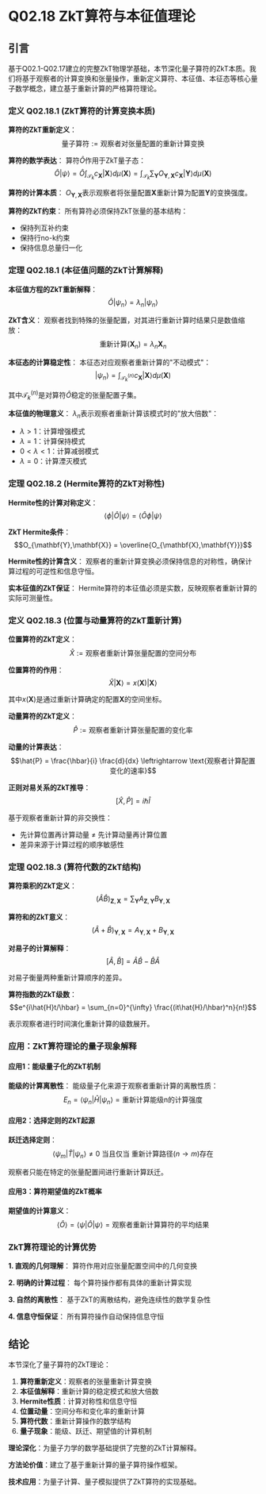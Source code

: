 # Q02.18 ZkT算符与本征值理论

## 引言

基于Q02.1-Q02.17建立的完整ZkT物理学基础，本节深化量子算符的ZkT本质。我们将基于观察者的计算变换和张量操作，重新定义算符、本征值、本征态等核心量子数学概念，建立基于重新计算的严格算符理论。

### 定义 Q02.18.1 (ZkT算符的计算变换本质)

**算符的ZkT重新定义**：
$$\text{量子算符} := \text{观察者对张量配置的重新计算变换}$$

**算符的数学表达**：
算符$\hat{O}$作用于ZkT量子态：
$$\hat{O}|\psi\rangle = \hat{O}\int_{\mathcal{T}_k} c_{\mathbf{X}} |\mathbf{X}\rangle d\mu(\mathbf{X}) = \int_{\mathcal{T}_k} \sum_{\mathbf{Y}} O_{\mathbf{Y},\mathbf{X}} c_{\mathbf{X}} |\mathbf{Y}\rangle d\mu(\mathbf{X})$$

**算符的计算本质**：
$O_{\mathbf{Y},\mathbf{X}}$表示观察者将张量配置$\mathbf{X}$重新计算为配置$\mathbf{Y}$的变换强度。

**算符的ZkT约束**：
所有算符必须保持ZkT张量的基本结构：
- 保持列互补约束
- 保持行no-k约束
- 保持信息总量归一化

### 定理 Q02.18.1 (本征值问题的ZkT计算解释)

**本征值方程的ZkT重新解释**：
$$\hat{O}|\psi_n\rangle = \lambda_n |\psi_n\rangle$$

**ZkT含义**：
观察者找到特殊的张量配置，对其进行重新计算时结果只是数值缩放：
$$\text{重新计算}(\mathbf{X}_n) = \lambda_n \mathbf{X}_n$$

**本征态的计算稳定性**：
本征态对应观察者重新计算的"不动模式"：
$$|\psi_n\rangle = \int_{\mathcal{T}_k^{(n)}} c_{\mathbf{X}} |\mathbf{X}\rangle d\mu(\mathbf{X})$$

其中$\mathcal{T}_k^{(n)}$是对算符$\hat{O}$稳定的张量配置子集。

**本征值的物理意义**：
$\lambda_n$表示观察者重新计算该模式时的"放大倍数"：
- $\lambda > 1$：计算增强模式
- $\lambda = 1$：计算保持模式
- $0 < \lambda < 1$：计算减弱模式
- $\lambda = 0$：计算湮灭模式

### 定理 Q02.18.2 (Hermite算符的ZkT对称性)

**Hermite性的计算对称定义**：
$$\langle \phi | \hat{O} | \psi \rangle = \langle \hat{O} \phi | \psi \rangle$$

**ZkT Hermite条件**：
$$O_{\mathbf{Y},\mathbf{X}} = \overline{O_{\mathbf{X},\mathbf{Y}}}$$

**Hermite性的计算含义**：
观察者的重新计算变换必须保持信息的对称性，确保计算过程的可逆性和信息守恒。

**实本征值的ZkT保证**：
Hermite算符的本征值必须是实数，反映观察者重新计算的实际可测量性。

### 定义 Q02.18.3 (位置与动量算符的ZkT重新计算)

**位置算符的ZkT定义**：
$$\hat{X} := \text{观察者重新计算张量配置的空间分布}$$

**位置算符的作用**：
$$\hat{X}|\mathbf{X}\rangle = x(\mathbf{X}) |\mathbf{X}\rangle$$

其中$x(\mathbf{X})$是通过重新计算确定的配置$\mathbf{X}$的空间坐标。

**动量算符的ZkT定义**：
$$\hat{P} := \text{观察者重新计算张量配置的变化率}$$

**动量的计算表达**：
$$\hat{P} = \frac{\hbar}{i} \frac{d}{dx} \leftrightarrow \text{观察者计算配置变化的速率}$$

**正则对易关系的ZkT推导**：
$$[\hat{X}, \hat{P}] = i\hbar \hat{I}$$

基于观察者重新计算的非交换性：
- 先计算位置再计算动量 ≠ 先计算动量再计算位置
- 差异来源于计算过程的顺序敏感性

### 定理 Q02.18.3 (算符代数的ZkT结构)

**算符乘积的ZkT定义**：
$$(\hat{A}\hat{B})_{\mathbf{Z},\mathbf{X}} = \sum_{\mathbf{Y}} A_{\mathbf{Z},\mathbf{Y}} B_{\mathbf{Y},\mathbf{X}}$$

**算符和的ZkT意义**：
$$(\hat{A} + \hat{B})_{\mathbf{Y},\mathbf{X}} = A_{\mathbf{Y},\mathbf{X}} + B_{\mathbf{Y},\mathbf{X}}$$

**对易子的计算解释**：
$$[\hat{A}, \hat{B}] = \hat{A}\hat{B} - \hat{B}\hat{A}$$

对易子衡量两种重新计算顺序的差异。

**算符指数的ZkT级数**：
$$e^{i\hat{H}t/\hbar} = \sum_{n=0}^{\infty} \frac{(it\hat{H}/\hbar)^n}{n!}$$

表示观察者进行时间演化重新计算的级数展开。

### 应用：ZkT算符理论的量子现象解释

#### 应用1：能级量子化的ZkT机制

**能级的计算离散性**：
能级量子化来源于观察者重新计算的离散性质：
$$E_n = \langle \psi_n | \hat{H} | \psi_n \rangle = \text{重新计算能级n的计算强度}$$

#### 应用2：选择定则的ZkT起源

**跃迁选择定则**：
$$\langle \psi_m | \hat{T} | \psi_n \rangle \neq 0 \text{ 当且仅当 } \text{重新计算路径}(n \to m)\text{存在}$$

观察者只能在特定的张量配置间进行重新计算跃迁。

#### 应用3：算符期望值的ZkT概率

**期望值的计算意义**：
$$\langle \hat{O} \rangle = \langle \psi | \hat{O} | \psi \rangle = \text{观察者重新计算算符的平均结果}$$

### ZkT算符理论的计算优势

**1. 直观的几何理解**：
算符作用对应张量配置空间中的几何变换

**2. 明确的计算过程**：
每个算符操作都有具体的重新计算实现

**3. 自然的离散性**：
基于ZkT的离散结构，避免连续性的数学复杂性

**4. 信息守恒保证**：
所有算符操作自动保持信息守恒

## 结论

本节深化了量子算符的ZkT理论：

1. **算符重新定义**：观察者的张量重新计算变换
2. **本征值解释**：重新计算的稳定模式和放大倍数
3. **Hermite性质**：计算对称性和信息守恒
4. **位置动量**：空间分布和变化率的重新计算
5. **算符代数**：重新计算操作的数学结构
6. **量子现象**：能级、跃迁、期望值的计算机制

**理论深化**：为量子力学的数学基础提供了完整的ZkT计算解释。

**方法论价值**：建立了基于重新计算的量子算符操作框架。

**技术应用**：为量子计算、量子模拟提供了ZkT算符的实现基础。